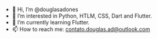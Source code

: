 - 👋 Hi, I’m @douglasadones
- 👀 I’m interested in Python, HTLM, CSS, Dart and Flutter.
- 🌱 I’m currently learning Flutter.
- 📫 How to reach me: contato.douglas.ad@outlook.com

<!---
DouglasAdones/DouglasAdones is a ✨ special ✨ repository because its `README.md` (this file) appears on your GitHub profile.
You can click the Preview link to take a look at your changes.
--->
